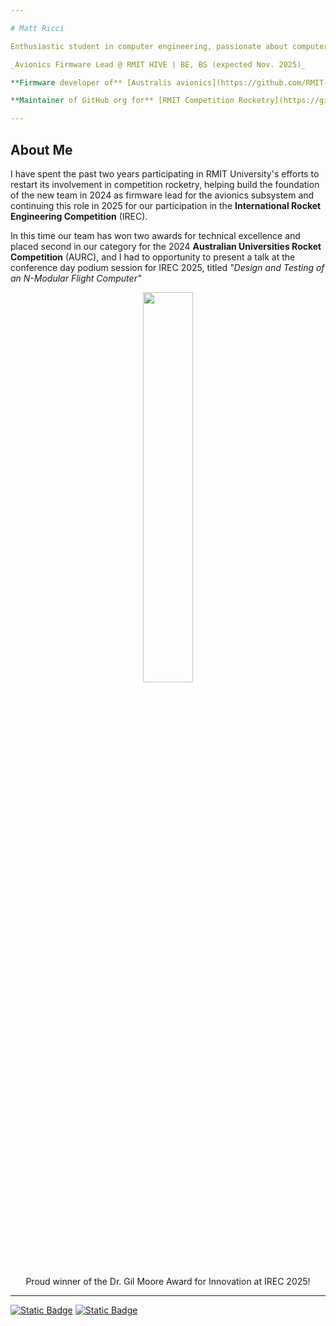 ```yaml
---

# Matt Ricci

Enthusiastic student in computer engineering, passionate about computer architecture, embedded systems programming, and RTL design. I have experience developing firmware for student rocket avionics using FreeRTOS on ARM-based targets, with skills in both hardware and software domains.

_Avionics Firmware Lead @ RMIT HIVE | BE, BS (expected Nov. 2025)_

**Firmware developer of** [Australis avionics](https://github.com/RMIT-Competition-Rocketry/Australis-Avionics-firmware)

**Maintainer of GitHub org for** [RMIT Competition Rocketry](https://github.com/RMIT-Competition-Rocketry)

---
```


## About Me

I have spent the past two years participating in RMIT University's efforts to restart its involvement in competition rocketry, helping build the foundation of the new team in 2024 as firmware lead for the avionics subsystem and continuing this role in 2025 for our participation in the **International Rocket Engineering Competition** (IREC). 


In this time our team has won two awards for technical excellence and placed second in our category for the 2024 **Australian Universities Rocket Competition** (AURC), and I had to opportunity to present a talk at the conference day podium session for IREC 2025, titled _"Design and Testing of an N-Modular Flight Computer"_

<div align='center'>
<img src='https://github.com/user-attachments/assets/6beb8d3a-4726-4d80-b682-8aea7b14c39d' width=40%/>

Proud winner of the Dr. Gil Moore Award for Innovation at IREC 2025!
</div>

---

[![Static Badge](https://img.shields.io/badge/LinkedIn-0077B5?style=for-the-badge&logo=linkedin&logoColor=white)](https://www.linkedin.com/in/mattricci6/)
[![Static Badge](https://img.shields.io/badge/GitHub-100000?style=for-the-badge&logo=github&logoColor=white)](https://github.com/RMIT-Competition-Rocketry)

